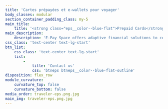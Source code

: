 ```yaml
---
title: 'Cartes prépayées et e-wallets pour voyager'
body_classes: modular
section_container_padding_class: my-5
main_title:
    title: '<strong class="eps__color--blue-flat">Prepaid Cards</strong> and e-wallets to travel'
main_description:
    description: 'E-Pay Space offers adaptive financial solutions to companies in the travel industry (travel agencies, airlines, railways, maritime companies, hotels, airports, train stations, etc.), allowing them to securely open up to the international market and make payments worldwide.'
css_class: 'text-center text-lg-start'
btn_list:
    css_class: 'text-center text-lg-start'
    list:
        -
            title: 'Contact us'
            css: 'btneps btneps__color--blue-flat-outline'
disposition: flex_row
module_curvature:
    curvature_top: false
    curvature_bottom: false
media_order: traveler-eps.png.jpg
main_img: traveler-eps.png.jpg
---
```


